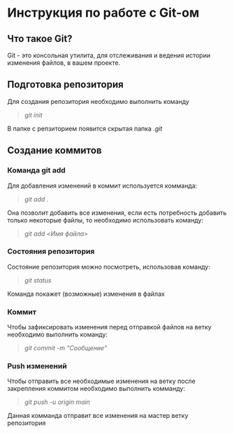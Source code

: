# Инструкция по работе с Git-ом

## Что такое Git?
Git - это консольная утилита, для отслеживания и ведения истории изменения файлов, в вашем проекте.

## Подготовка репозитория
Для создания репозитория необходимо выполнить команду

> *git init*

В папке с репзиторием появится скрытая папка *.git*

## Создание коммитов

### Команда git add

Для добавления изменений в коммит используется комманда:

>*git add .*

Она позволит добавить все изменения, если есть потребность добавить только некоторые файлы, то необходимо использовать команду:

>*git add <Имя файла>*

### Состояния репозитория

Состояние репозитория можно посмотреть, использовав команду:

>*git status*

Команда покажет (возможные) изменения в файлах

### Коммит

Чтобы зафиксировать изменения перед отправкой файлов на ветку необходимо выполнить команду:

>*git commit -m "Сообщение"*

### Push изменений
Чтобы отправить все необходимые изменения на ветку после закрепления коммитом необходимо выполнить комманду:

> *git push -u origin main*

Данная комманда отправит все изменения на мастер ветку репозитория

